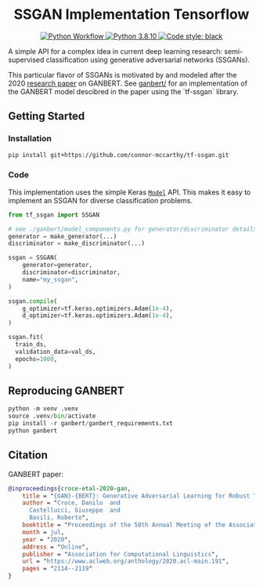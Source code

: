 <div align="center">
  <h1>SSGAN Implementation Tensorflow</h1>

<p align="center">

<a href="https://github.com/connor-mccarthy/ganbert/workflows/build/badge.svg">
    <img src="https://github.com/connor-mccarthy/ganbert/workflows/build/badge.svg" alt="Python Workflow" />
</a>
<a href="https://img.shields.io/badge/python-3.8.10-blue.svg">
    <img src="https://img.shields.io/badge/python-3.8.10-blue.svg" alt="Python 3.8.10" />
</a>
<a href="https://img.shields.io/badge/code%20style-black-000000.svg">
    <img src="https://img.shields.io/badge/code%20style-black-000000.svg" alt="Code style: black" >
</a>
</div>

A simple API for a complex idea in current deep learning research: semi-supervised classification using generative adversarial networks (SSGANs).

This particular flavor of SSGANs is motivated by and modeled after the 2020 [research paper](https://www.aclweb.org/anthology/2020.acl-main.191.pdf) on GANBERT. See [ganbert/](`./ganbert/) for an implementation of the GANBERT model descibred in the paper using the `tf-ssgan` library.

## Getting Started

### Installation

```sh
pip install git+https://github.com/connor-mccarthy/tf-ssgan.git
```

### Code

This implementation uses the simple Keras [`Model`](https://www.tensorflow.org/api_docs/python/tf/keras/Model) API. This makes it easy to implement an SSGAN for diverse classification problems.

```python
from tf_ssgan import SSGAN

# see ./ganbert/model_components.py for generator/discriminator details
generator = make_generator(...)
discriminator = make_discriminator(...)

ssgan = SSGAN(
    generator=generator,
    discriminator=discriminator,
    name="my_ssgan",
)

ssgan.compile(
    g_optimizer=tf.keras.optimizers.Adam(1e-4),
    d_optimizer=tf.keras.optimizers.Adam(1e-4),
)

ssgan.fit(
  train_ds,
  validation_data=val_ds,
  epochs=1000,
)
```

## Reproducing GANBERT

```python
python -m venv .venv
source .venv/bin/activate
pip install -r ganbert/ganbert_requirements.txt
python ganbert
```

## Citation

GANBERT paper:

```bibtex
@inproceedings{croce-etal-2020-gan,
    title = "{GAN}-{BERT}: Generative Adversarial Learning for Robust Text Classification with a Bunch of Labeled Examples",
    author = "Croce, Danilo  and
      Castellucci, Giuseppe  and
      Basili, Roberto",
    booktitle = "Proceedings of the 58th Annual Meeting of the Association for Computational Linguistics",
    month = jul,
    year = "2020",
    address = "Online",
    publisher = "Association for Computational Linguistics",
    url = "https://www.aclweb.org/anthology/2020.acl-main.191",
    pages = "2114--2119"
}
```

